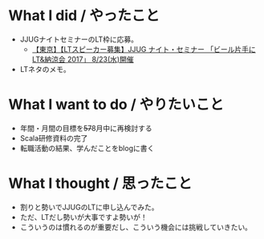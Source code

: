 # What I did / やったこと
- JJUGナイトセミナーのLT枠に応募。
  - [【東京】【LTスピーカー募集】JJUG ナイト・セミナー 「ビール片手にLT&納涼会 2017」 8/23(水)開催](https://jjug.doorkeeper.jp/events/63718)
- LTネタのメモ。

# What I want to do / やりたいこと
- 年間・月間の目標を~~57~~8月中に再検討する
- Scala研修資料の完了
- 転職活動の結果、学んだことをblogに書く

# What I thought / 思ったこと
- 割りと勢いでJJUGのLTに申し込んでみた。
- ただ、LTだし勢いが大事ですよ勢いが！
- こういうのは慣れるのが重要だし、こういう機会には挑戦していきたい。
